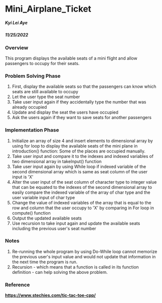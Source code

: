 # Mini_Airplane_Ticket
##### Kyi Lei Aye
##### 11/25/2022

### Overview
This program displays the available seats of a mini flight and allow passengers to occupy for their seats.

### Problem Solving Phase
1. First, display the available seats so that the passengers can know which seats are still available to occupy
2. Let the user type the seat number
3. Take user input again if they accidentally type the number that was already occupied
4. Update and display the seat the users have occupied
5. Ask the users again if they want to save seats for another passengers

### Implementation Phase
1. Initialize an array of size 4 and insert elements to dimensional array by using for loop to display the available seats of the mini plane in introduction() function: Some of the places are occupied manually.
2. Take user input and compare it to the indexes and indexed variables of two dimensional array in takeInput() function
3. Take user input again by using While loop if indexed variable of the second dimensional array which is same as seat column of the user input is 'X'
4. Alter the user input of the seat column of character type to integer value that can be equated to the indexes of the second dimensional array to easily compare the indexed variable of the array of char type and the user variable input of char type
5. Change the value of indexed variables of the array that is equal to the row and column that the user occupy to 'X' by comparing in For loop in compute() function
6. Output the updated available seats
7. Use recursion to take input again and update the available seats including the previous user's seat number

### Notes
1. Re-running the whole program by using Do-While loop cannot memorize the previous user's input value and would not update that information in the next time the program is run.
2. Recursion - which means that a function is called in its function definition - can help solving the above problem.

### Reference
**https://www.stechies.com/tic-tac-toe-cpp/**
